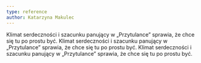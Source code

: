 ```yaml
---
type: reference
author: Katarzyna Makulec
---
```


Klimat serdeczności i szacunku panujący w „Przytulance” sprawia, że chce się tu po prostu być.
Klimat serdeczności i szacunku panujący w „Przytulance” sprawia, że chce się tu po prostu być.
Klimat serdeczności i szacunku panujący w „Przytulance” sprawia, że chce się tu po prostu być.
